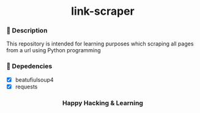 # <div align="center"> link-scraper </div>

### 🧾 Description 
This repository is intended for learning purposes which scraping all pages from a url using Python programming

### 🔎 Depedencies
- [x] beatufiulsoup4
- [x] requests

### <div align="center"> Happy Hacking & Learning </div>
